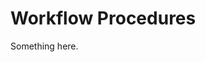 [title]: # (Workflow Procedures)
[tags]: # (XXX)
[priority]: # (5850)
# Workflow Procedures
Something here.
